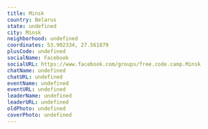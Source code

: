 ```yaml
---
title: Minsk
country: Belarus
state: undefined
city: Minsk
neighborhood: undefined
coordinates: 53.902334, 27.561879
plusCode: undefined
socialName: Facebook
socialURL: https://www.facebook.com/groups/free.code.camp.Minsk
chatName: undefined
chatURL: undefined
eventName: undefined
eventURL: undefined
leaderName: undefined
leaderURL: undefined
oldPhoto: undefined
coverPhoto: undefined
---
```

